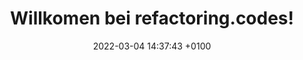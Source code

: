 ---
layout: post
title: "Willkomen bei refactoring.codes!"
date: 2022-03-04 14:37:43 +0100
categories: technology
---